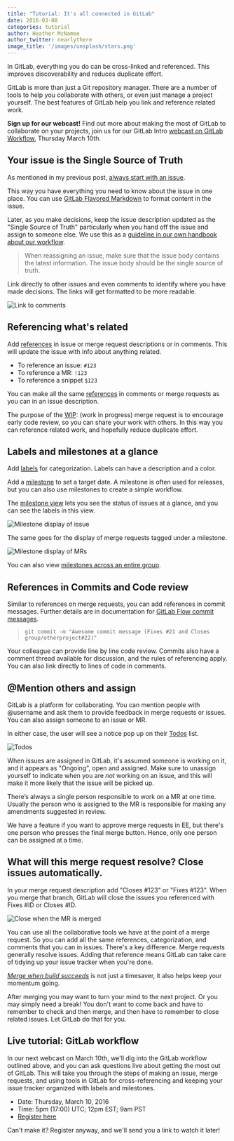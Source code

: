 ```yaml
---
title: "Tutorial: It's all connected in GitLab"
date: 2016-03-08
categories: tutorial
author: Heather McNamee
author_twitter: nearlythere
image_title: '/images/unsplash/stars.png'
---
```


In GitLab, everything you do can be cross-linked and referenced.
This improves discoverability and reduces duplicate effort.

GitLab is more than just a Git repository manager.
There are a number of tools to help you collaborate with others, or even
just manage a project yourself.
The best features of GitLab help you link and reference related work.

 **Sign up for our webcast!** Find out more about making the most of GitLab to collaborate
 on your projects, join us for our GitLab Intro
 [webcast on GitLab Workflow][webcast], Thursday March 10th.

<!-- more -->

## Your issue is the Single Source of Truth

As mentioned in my previous post, [always start with an issue][start-issue].

This way you have everything you need to know about the issue in one place.
You can use [GitLab Flavored Markdown] to format content in the issue.

Later, as you make decisions, keep the issue description updated as the "Single
Source of Truth" particularly when you hand off the issue and assign to someone else.
We use this as a [guideline in our own handbook about our workflow][ssot].

> When reassigning an issue, make sure that the issue body contains the
latest information. The issue body should be the single source of truth.

Link directly to other issues and even comments to identify where you have
made decisions. The links will get formatted to be more readable.

![Link to comments](/images/blogimages/connect-commentlink.png)

## Referencing what's related

Add [references] in issue or merge request descriptions or in comments.
This will update the issue with info about anything related.

- To reference an issue: `#123`
- To reference a MR: `!123`
- To reference a snippet `$123`

You can make all the same [references] in comments or merge requests as you can
in an issue description.

The purpose of the [WIP]: (work in progress) merge request is to encourage early code
review, so you can share your work with others.
In this way you can reference related work, and hopefully reduce duplicate effort.

## Labels and milestones at a glance

Add [labels] for categorization.
Labels can have a description and a color.

Add a [milestone] to set a target date. A milestone is often used for releases,
but you can also use milestones to create a simple workflow.

The [milestone view][milestone-mr] lets you see the status of issues at a glance, and you can
see the labels in this view.

![Milestone display of issue](/images/blogimages/connect-milestone.png)

The same goes for the display of merge requests tagged under a milestone.

![Milestone display of MRs](/images/blogimages/connect-milestonemr.png)

You can also view [milestones across an entire group][group-milestones].

## References in Commits and Code review

Similar to references on merge requests, you can add references in commit messages.
Further details are in documentation for [GitLab Flow commit messages][glf-commit].

> `git commit -m "Awesome commit message (Fixes #21 and Closes group/otherproject#22)"`

Your colleague can provide line by line code review.
Commits also have a comment thread available for discussion,
and the rules of referencing apply.
You can also link directly to lines of code in comments.

## @Mention others and assign

GitLab is a platform for collaborating.
You can mention people with @username and ask them to provide feedback in
merge requests or issues.
You can also assign someone to an issue or MR.

In either case, the user will see a notice pop up on their [Todos] list.

![Todos](/images/blogimages/todos-screenshot.jpg)

When issues are assigned in GitLab, it's assumed someone is working on it,
and it appears as "Ongoing", open and assigned.
Make sure to unassign yourself to indicate when you are *not* working on an issue,
and this will make it more likely that the issue will be picked up.

There’s always a single person responsible to work on a MR at one time.
Usually the person who is assigned to the MR is responsible for making any
amendments suggested in review.

We have a feature if you want to approve merge requests in EE, but there's one
person who presses the final merge button.
Hence, only one person can be assigned at a time.

## What will this merge request resolve? Close issues automatically.

In your merge request description add "Closes #123" or "Fixes #123".
When you merge that branch, GitLab will close the issues you
referenced with Fixes #ID or Closes #ID.

![Close when the MR is merged](/images/blogimages/connect-relatedmr.png)

You can use all the collaborative tools we have at the point of a merge request.
So you can add all the same references, categorization, and comments that you
can in issues.
There's a key difference. Merge requests generally resolve issues.
Adding that reference means GitLab can take care of tidying up your issue
tracker when you're done.

[*Merge when build succeeds*][merge-succeeds] is not just a timesaver, it
also helps keep your momentum going.

After merging you may want to turn your mind to the next project.
Or you may simply need a break!
You don't want to come back and have to remember to check and then merge,
and then have to remember to close related issues.
Let GitLab do that for you.

## Live tutorial: GitLab workflow

In our next webcast on March 10th, we'll dig into the GitLab workflow outlined
above, and you can ask questions live about getting the most out of GitLab.
This will take you through the steps of making an issue, merge requests, and
using tools in GitLab for cross-referencing and keeping your issue tracker
organized with labels and milestones.

- Date: Thursday, March 10, 2016
- Time: 5pm (17:00) UTC; 12pm EST; 9am PST
- [Register here][webcast]

Can't make it? Register anyway, and we'll send you a link to watch it later!

[merge-succeeds]: http://doc.gitlab.com/ce/workflow/merge_when_build_succeeds.html
[milestone-mr]: https://gitlab.com/gitlab-org/gitlab-ce/milestones/22
[group-milestones]: https://gitlab.com/groups/gitlab-org/issues?milestone_title=8.6
[our monthly release issue]: http://doc.gitlab.com/ee/release/monthly.html#create-an-overall-issue-and-follow-it
[create-project]: http://doc.gitlab.com/ce/gitlab-basics/create-project.html#how-to-create-a-project-in-gitlab
[ssot]: https://about.gitlab.com/handbook/#gitlab-workflow
[start-issue]: https://about.gitlab.com/2016/03/03/start-with-an-issue/
[webcast]: http://page.gitlab.com/mar-2016-gitlab-introduction.html
[glf-commit]: http://doc.gitlab.com/ee/workflow/gitlab_flow.html#committing-often-and-with-the-right-message
[GitLab Flow]: http://doc.gitlab.com/ee/workflow/gitlab_flow.html
[Patricio-tips]: https://about.gitlab.com/2015/02/19/8-tips-to-help-you-work-better-with-git/
[Todos]: http://doc.gitlab.com/ce/workflow/todos.html
[WIP]: http://doc.gitlab.com/ce/workflow/wip_merge_requests.html
[gitlab-ui]: https://about.gitlab.com/2016/02/10/feature-highlight-create-files-and-directories-from-files-page/
[GitLab Flavored Markdown]: http://doc.gitlab.com/ce/markdown/markdown.html
[task lists]: http://doc.gitlab.com/ce/markdown/markdown.html#task-lists
[labels]: http://doc.gitlab.com/ce/workflow/labels.html#sts=Labels
[milestone]: http://doc.gitlab.com/ce/workflow/milestones.html
[references]: http://doc.gitlab.com/ce/markdown/markdown.html#special-gitlab-references
